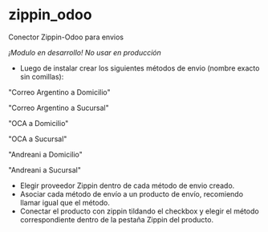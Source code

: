 # zippin_odoo
Conector Zippin-Odoo para envios

*¡Modulo en desarrollo! No usar en producción*

- Luego de instalar crear los siguientes métodos de envio (nombre exacto sin comillas):

"Correo Argentino a Domicilio"

"Correo Argentino a Sucursal"

"OCA a Domicilio"

"OCA a Sucursal"

"Andreani a Domicilio"

"Andreani a Sucursal"

- Elegir proveedor Zippin dentro de cada método de envio creado.
- Asociar cada método de envío a un producto de envío, recomiendo llamar igual que el método.
- Conectar el producto con zippin tildando el checkbox y elegir el método correspondiente dentro de la pestaña Zippin del producto.
